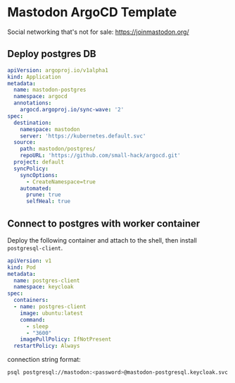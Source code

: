 # Mastodon ArgoCD Template
Social networking that's not for sale:
https://joinmastodon.org/

## Deploy postgres DB

```yaml
apiVersion: argoproj.io/v1alpha1
kind: Application
metadata:
  name: mastodon-postgres
  namespace: argocd
  annotations:
    argocd.argoproj.io/sync-wave: '2'
spec:
  destination:
    namespace: mastodon
    server: 'https://kubernetes.default.svc'
  source:
    path: mastodon/postgres/
    repoURL: 'https://github.com/small-hack/argocd.git'
  project: default
  syncPolicy:
    syncOptions:
      - CreateNamespace=true
    automated:
      prune: true
      selfHeal: true
```

## Connect to postgres with worker container

Deploy the following container and attach to the shell, then install `postgresql-client`.

  ```yaml
  apiVersion: v1
  kind: Pod
  metadata:
    name: postgres-client
    namespace: keycloak
  spec:
    containers:
    - name: postgres-client
      image: ubuntu:latest
      command:
        - sleep
        - "3600"
      imagePullPolicy: IfNotPresent
    restartPolicy: Always
  ```

connection string format:
  ```bash
  psql postgresql://mastodon:<password>@mastodon-postgresql.keycloak.svc.cluster.local:5432/mastodon
  ```


